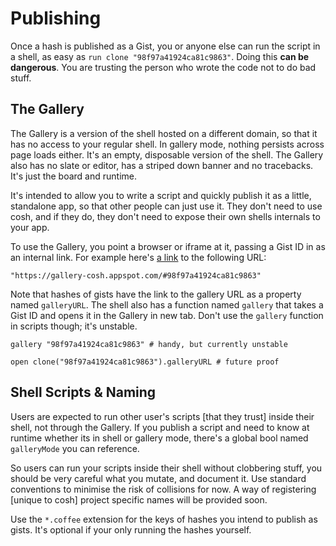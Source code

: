 # Publishing

Once a hash is published as a Gist, you or anyone else can run the script in
a shell, as easy as `run clone "98f97a41924ca81c9863"`. Doing this **can
be dangerous**. You are trusting the person who wrote the code not to do bad
stuff.

## The Gallery

The Gallery is a version of the shell hosted on a different domain, so that it
has no access to your regular shell. In gallery mode, nothing persists across
page loads either. It's an empty, disposable version of the shell. The Gallery
also has no slate or editor, has a striped down banner and no tracebacks. It's
just the board and runtime.

It's intended to allow you to write a script and quickly publish it as a
little, standalone app, so that other people can just use it. They don't need
to use cosh, and if they do, they don't need to expose their own shells
internals to your app.

To use the Gallery, you point a browser or iframe at it, passing a Gist ID
in as an internal link. For example here's [a link][1] to the following URL:

    "https://gallery-cosh.appspot.com/#98f97a41924ca81c9863"

Note that hashes of gists have the link to the gallery URL as a property named
`galleryURL`. The shell also has a function named `gallery` that takes a Gist
ID and opens it in the Gallery in new tab. Don't use the `gallery` function in
scripts though; it's unstable.

    gallery "98f97a41924ca81c9863" # handy, but currently unstable

    open clone("98f97a41924ca81c9863").galleryURL # future proof

## Shell Scripts & Naming

Users are expected to run other user's scripts [that they trust] inside
their shell, not through the Gallery. If you publish a script and need to
know at runtime whether its in shell or gallery mode, there's a global bool
named `galleryMode` you can reference.

So users can run your scripts inside their shell without clobbering stuff, you
should be very careful what you mutate, and document it. Use standard
conventions to minimise the risk of collisions for now. A way of registering
[unique to cosh] project specific names will be provided soon.

Use the `*.coffee` extension for the keys of hashes you intend to publish as
gists. It's optional if your only running the hashes yourself.

[1]: https://gallery-cosh.appspot.com/#98f97a41924ca81c9863
